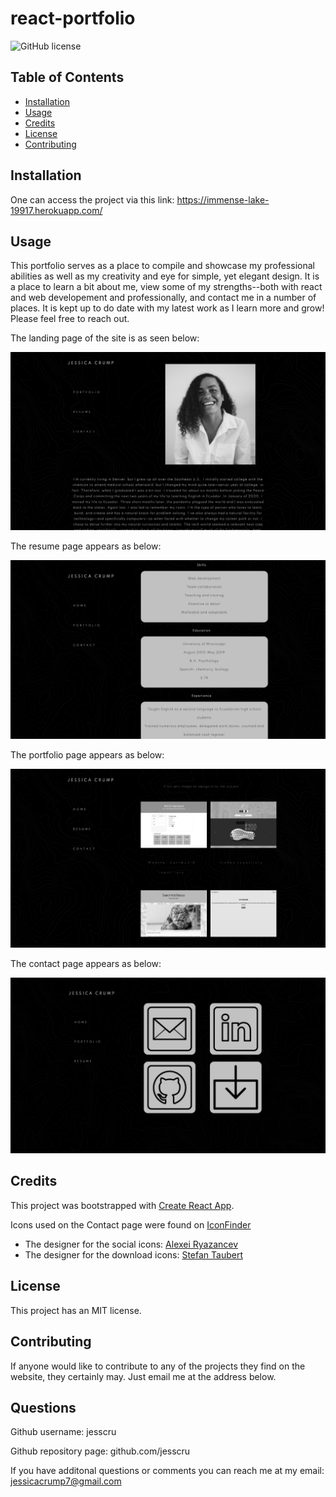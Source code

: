 # react-portfolio

![GitHub license](https://img.shields.io/badge/license-MIT-blue.svg)

## Table of Contents 

* [Installation](#installation)
* [Usage](#usage)
* [Credits](#credits)
* [License](#license)
* [Contributing](#contributing)

## Installation

One can access the project via this link: https://immense-lake-19917.herokuapp.com/

## Usage 

This portfolio serves as a place to compile and showcase my professional abilities as well as my creativity and eye for simple, yet elegant design. It is a place to learn a bit about me, view some of my strengths--both with react and web developement and professionally, and contact me in a number of places. It is kept up to do date with my latest work as I learn more and grow! Please feel free to reach out. 

The landing page of the site is as seen below:

![landing page screenshot](./src/assets/images/home-screenshot.png)

The resume page appears as below:

![resume page screenshot](./src/assets/images/Resume-screeshot.png)

The portfolio page appears as below:

![portfolio page screenshot](./src/assets/images/portfolio-screenshot.png)

The contact page appears as below:

![contact page screenshot](./src/assets/images/contact-screeshot.png)


## Credits

This project was bootstrapped with [Create React App](https://github.com/facebook/create-react-app).

Icons used on the Contact page were found on [IconFinder](https://www.iconfinder.com) 
* The designer for the social icons: [Alexei Ryazancev](https://www.iconfinder.com/GlumPix)
* The designer for the download icons: [Stefan Taubert](https://www.iconfinder.com/stefantaubert)

## License

This project has an MIT license. 

## Contributing

If anyone would like to contribute to any of the projects they find on the website, they certainly may. Just email me at the address below. 

## Questions 

Github username: jesscru

Github repository page: github.com/jesscru

If you have additonal questions or comments you can reach me at my email: jessicacrump7@gmail.com
